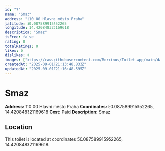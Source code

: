 ```yaml
---
id: "7"
name: "Smaz"
address: "110 00 Hlavní město Praha"
latitude: 50.087589915952265
longitude: 14.420848321169618
description: "Smaz"
isFree: false
rating: 0
totalRatings: 0
likes: 0
dislikes: 0
images: ["https://raw.githubusercontent.com/Morcinus/Toilet-App/main/data/images/toilet-7-edit-1756761408120.jpg"]
createdAt: "2025-09-01T21:13:48.833Z"
updatedAt: "2025-09-01T21:16:48.595Z"
---
```


# Smaz

**Address:** 110 00 Hlavní město Praha
**Coordinates:** 50.087589915952265, 14.420848321169618
**Cost:** Paid
**Description:** Smaz

## Location
This toilet is located at coordinates 50.087589915952265, 14.420848321169618.
